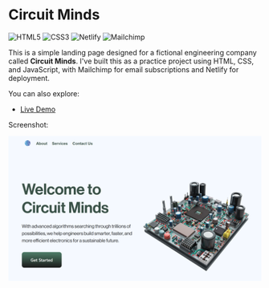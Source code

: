 
# Circuit Minds 

![HTML5](https://img.shields.io/badge/html5-%23E34F26.svg?style=for-the-badge&logo=html5&logoColor=white) ![CSS3](https://img.shields.io/badge/css3-%231572B6.svg?style=for-the-badge&logo=css3&logoColor=white) 	![Netlify](https://img.shields.io/badge/netlify-%23000000.svg?style=for-the-badge&logo=netlify&logoColor=#00C7B7)  ![Mailchimp](https://img.shields.io/badge/mailchimp--%23FFE01B?style=for-the-badge&logo=mailchimp)

This is a simple landing page designed for a fictional engineering company called **Circuit Minds**. I've built this as a practice project using HTML, CSS, and JavaScript, with Mailchimp for email subscriptions and Netlify for deployment.

You can also explore:

- [Live Demo](https://circuitminds.netlify.app/) 

Screenshot:

<div class="img-center"> 

![](Images/Screenshot-2025-03-27-231651.png)

</div>

